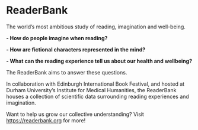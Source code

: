 # ReaderBank
The world’s most ambitious study of reading, imagination and well-being.

**- How do people imagine when reading?**

**- How are fictional characters represented in the mind?**

**- What can the reading experience tell us about our health and wellbeing?**

The ReaderBank aims to answer these questions. 

In collaboration with Edinburgh International Book Festival, and hosted at Durham University’s Institute for Medical Humanities, the ReaderBank houses a collection of scientific data surrounding reading experiences and imagination.

Want to help us grow our collective understanding? Visit https://readerbank.org for more!
